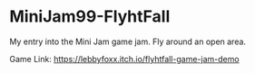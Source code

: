 # MiniJam99-FlyhtFall
My entry into the Mini Jam game jam. Fly around an open area.

Game Link:
https://lebbyfoxx.itch.io/flyhtfall-game-jam-demo
